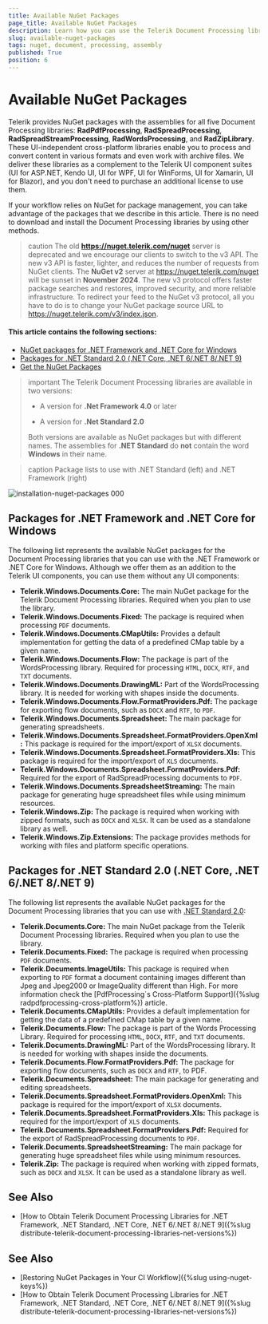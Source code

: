 ```yaml
---
title: Available NuGet Packages
page_title: Available NuGet Packages
description: Learn how you can use the Telerik Document Processing libraries through NuGet.
slug: available-nuget-packages
tags: nuget, document, processing, assembly
published: True
position: 6
---
```


# Available NuGet Packages 

Telerik provides NuGet packages with the assemblies for all five Document Processing libraries: __RadPdfProcessing__, __RadSpreadProcessing__, __RadSpreadStreamProcessing__, __RadWordsProcessing__, and __RadZipLibrary__. These UI-independent cross-platform libraries enable you to process and convert content in various formats and even work with archive files. We deliver these libraries as a complement to the Telerik UI component suites (UI for ASP.NET, Kendo UI, UI for WPF, UI for WinForms, UI for Xamarin, UI for Blazor), and you don't need to purchase an additional license to use them.

If your workflow relies on NuGet for package management, you can take advantage of the packages that we describe in this article. There is no need to download and install the Document Processing libraries by using other methods.

>caution The old **https://nuget.telerik.com/nuget** server is deprecated and we encourage our clients to switch to the v3 API. The new v3 API is faster, lighter, and reduces the number of requests from NuGet clients. The **NuGet v2** server at https://nuget.telerik.com/nuget will be sunset in **November 2024**. The new v3 protocol offers faster package searches and restores, improved security, and more reliable infrastructure. To redirect your feed to the NuGet v3 protocol, all you have to do is to change your NuGet package source URL to https://nuget.telerik.com/v3/index.json.  

#### This article contains the following sections:

* [NuGet packages for .NET Framework and .NET Core for Windows](#packages-for-net-framework-and-net-core-for-windows)
* [Packages for .NET Standard 2.0 (.NET Core, .NET 6/.NET 8/.NET 9)](#packages-for-net-standard-20-net-core-net-6-net-8)
* [Get the NuGet Packages](#get-the-nuget-packages)


>important The Telerik Document Processing libraries are available in two versions:
>
>* A version for __.Net Framework 4.0__ or later
>
>* A version for __.Net Standard 2.0__
>
>Both versions are available as NuGet packages but with different names. The assemblies for __.NET Standard__ do __not__ contain the word __Windows__ in their name.

>caption Package lists to use with .NET Standard (left) and .NET Framework (right)

![installation-nuget-packages 000](images/installation-nuget-packages000.png)

## Packages for .NET Framework and .NET Core for Windows

The following list represents the available NuGet packages for the Document Processing libraries that you can use with the .NET Framework or .NET Core for Windows. Although we offer them as an addition to the Telerik UI components, you can use them without any UI components:

* __Telerik.Windows.Documents.Core:__ The main NuGet package for the Telerik Document Processing libraries. Required when you plan to use the library.
* __Telerik.Windows.Documents.Fixed:__ The package is required when processing `PDF` documents.
* __Telerik.Windows.Documents.CMapUtils:__ Provides a default implementation for getting the data of a predefined CMap table by a given name.
* __Telerik.Windows.Documents.Flow:__ The package is part of the WordsProcessing library. Required for processing `HTML`, `DOCX`, `RTF`, and `TXT` documents.
* __Telerik.Windows.Documents.DrawingML:__ Part of the WordsProcessing library. It is needed for working with shapes inside the documents. 
* __Telerik.Windows.Documents.Flow.FormatProviders.Pdf:__ The package for exporting flow documents, such as `DOCX` and `RTF`, to `PDF`.
* __Telerik.Windows.Documents.Spreadsheet:__ The main package for generating spreadsheets.
* __Telerik.Windows.Documents.Spreadsheet.FormatProviders.OpenXml:__ This package is required for the import/export of `XLSX` documents. 
* __Telerik.Windows.Documents.Spreadsheet.FormatProviders.Xls:__ This package is required for the import/export of `XLS` documents. 
* __Telerik.Windows.Documents.Spreadsheet.FormatProviders.Pdf:__ Required for the export of RadSpreadProcessing documents to `PDF`.
* __Telerik.Windows.Documents.SpreadsheetStreaming:__ The main package for generating huge spreadsheet files while using minimum resources.
* __Telerik.Windows.Zip:__ The package is required when working with zipped formats, such as `DOCX` and `XLSX`. It can be used as a standalone library as well. 
* __Telerik.Windows.Zip.Extensions:__ The package provides methods for working with files and platform specific operations. 

## Packages for .NET Standard 2.0 (.NET Core, .NET 6/.NET 8/.NET 9)

The following list represents the available NuGet packages for the Document Processing libraries that you can use with [.NET Standard 2.0](https://github.com/dotnet/standard/blob/master/docs/versions/netstandard2.0.md):

* __Telerik.Documents.Core:__ The main NuGet package from the Telerik Document Processing libraries. Required when you plan to use the library.
* __Telerik.Documents.Fixed:__ The package is required when processing `PDF` documents.
* __Telerik.Documents.ImageUtils:__ This package is required when exporting to `PDF` format a document containing images different than Jpeg and Jpeg2000 or ImageQuality different than High. For more information check the [PdfProcessing`s Cross-Platform Support]({%slug radpdfprocessing-cross-platform%}) article.
* __Telerik.Documents.CMapUtils:__ Provides a default implementation for getting the data of a predefined CMap table by a given name.
* __Telerik.Documents.Flow:__ The package is part of the Words Processing Library. Required for processing `HTML`, `DOCX`, `RTF`, and `TXT` documents.
* __Telerik.Documents.DrawingML:__ Part of the WordsProcessing library. It is needed for working with shapes inside the documents. 
* __Telerik.Documents.Flow.FormatProviders.Pdf:__ The package for exporting flow documents, such as `DOCX` and `RTF`, to PDF.
* __Telerik.Documents.Spreadsheet:__ The main package for generating and editing spreadsheets.
* __Telerik.Documents.Spreadsheet.FormatProviders.OpenXml:__ This package is required for the import/export of `XLSX` documents.
* __Telerik.Documents.Spreadsheet.FormatProviders.Xls:__ This package is required for the import/export of `XLS` documents.
* __Telerik.Documents.Spreadsheet.FormatProviders.Pdf:__ Required for the export of RadSpreadProcessing documents to `PDF`.
* __Telerik.Documents.SpreadsheetStreaming:__ The main package for generating huge spreadsheet files while using minimum resources.
* __Telerik.Zip:__ The package is required when working with zipped formats, such as `DOCX` and `XLSX`. It can be used as a standalone library as well. 

## See Also

- [How to Obtain Telerik Document Processing Libraries for .NET Framework, .NET Standard, .NET Core, .NET 6/.NET 8/.NET 9]({%slug distribute-telerik-document-processing-libraries-net-versions%})


## See Also

 * [Restoring NuGet Packages in Your CI Workflow]({%slug using-nuget-keys%})
 * [How to Obtain Telerik Document Processing Libraries for .NET Framework, .NET Standard, .NET Core, .NET 6/.NET 8/.NET 9]({%slug distribute-telerik-document-processing-libraries-net-versions%})
